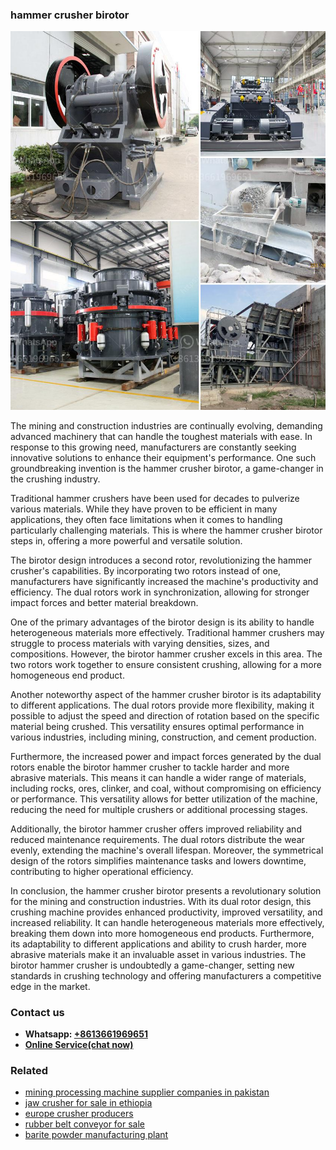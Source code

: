 <h3>hammer crusher birotor</h3><img src='1704791650.jpg' alt=''><p>The mining and construction industries are continually evolving, demanding advanced machinery that can handle the toughest materials with ease. In response to this growing need, manufacturers are constantly seeking innovative solutions to enhance their equipment's performance. One such groundbreaking invention is the hammer crusher birotor, a game-changer in the crushing industry.</p><p>Traditional hammer crushers have been used for decades to pulverize various materials. While they have proven to be efficient in many applications, they often face limitations when it comes to handling particularly challenging materials. This is where the hammer crusher birotor steps in, offering a more powerful and versatile solution.</p><p>The birotor design introduces a second rotor, revolutionizing the hammer crusher's capabilities. By incorporating two rotors instead of one, manufacturers have significantly increased the machine's productivity and efficiency. The dual rotors work in synchronization, allowing for stronger impact forces and better material breakdown.</p><p>One of the primary advantages of the birotor design is its ability to handle heterogeneous materials more effectively. Traditional hammer crushers may struggle to process materials with varying densities, sizes, and compositions. However, the birotor hammer crusher excels in this area. The two rotors work together to ensure consistent crushing, allowing for a more homogeneous end product.</p><p>Another noteworthy aspect of the hammer crusher birotor is its adaptability to different applications. The dual rotors provide more flexibility, making it possible to adjust the speed and direction of rotation based on the specific material being crushed. This versatility ensures optimal performance in various industries, including mining, construction, and cement production.</p><p>Furthermore, the increased power and impact forces generated by the dual rotors enable the birotor hammer crusher to tackle harder and more abrasive materials. This means it can handle a wider range of materials, including rocks, ores, clinker, and coal, without compromising on efficiency or performance. This versatility allows for better utilization of the machine, reducing the need for multiple crushers or additional processing stages.</p><p>Additionally, the birotor hammer crusher offers improved reliability and reduced maintenance requirements. The dual rotors distribute the wear evenly, extending the machine's overall lifespan. Moreover, the symmetrical design of the rotors simplifies maintenance tasks and lowers downtime, contributing to higher operational efficiency.</p><p>In conclusion, the hammer crusher birotor presents a revolutionary solution for the mining and construction industries. With its dual rotor design, this crushing machine provides enhanced productivity, improved versatility, and increased reliability. It can handle heterogeneous materials more effectively, breaking them down into more homogeneous end products. Furthermore, its adaptability to different applications and ability to crush harder, more abrasive materials make it an invaluable asset in various industries. The birotor hammer crusher is undoubtedly a game-changer, setting new standards in crushing technology and offering manufacturers a competitive edge in the market.</p><h3>Contact us</h3><ul><li><strong>Whatsapp:&nbsp;<a href="https://wa.me/8613661969651">+8613661969651</a></strong></li><li><a href="https://swt.shibang-china.com/?git&amp;zhl&amp;hammer crusher birotor"><strong>Online Service(chat now)</strong></a></li></ul><h3>Related</h3><ul><li><a href='mining processing machine supplier companies in pakistan.md'>mining processing machine supplier companies in pakistan</a></li><li><a href='jaw crusher for sale in ethiopia.md'>jaw crusher for sale in ethiopia</a></li><li><a href='europe crusher producers.md'>europe crusher producers</a></li><li><a href='rubber belt conveyor for sale.md'>rubber belt conveyor for sale</a></li><li><a href='barite powder manufacturing plant.md'>barite powder manufacturing plant</a></li></ul>